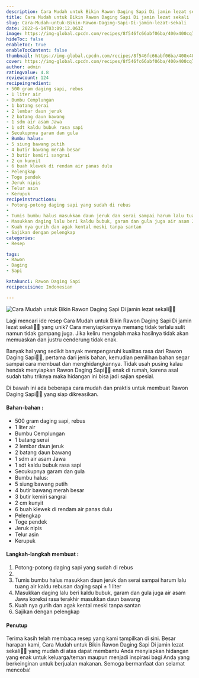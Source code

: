 ```yaml
---
description: Cara Mudah untuk Bikin Rawon Daging Sapi Di jamin lezat sekali"
title: Cara Mudah untuk Bikin Rawon Daging Sapi Di jamin lezat sekali
slug: Cara-Mudah-untuk-Bikin-Rawon-Daging-Sapi-Di-jamin-lezat-sekali
date: 2022-6-14T03:09:12.063Z
image: https://img-global.cpcdn.com/recipes/8f546fc66abf06ba/400x400cq70/photo.jpg
hideToc: false
enableToc: true
enableTocContent: false
thumbnail: https://img-global.cpcdn.com/recipes/8f546fc66abf06ba/400x400cq70/photo.jpg
cover: https://img-global.cpcdn.com/recipes/8f546fc66abf06ba/400x400cq70/photo.jpg
author: admin
ratingvalue: 4.8
reviewcount: 124
recipeingredient:
- 500 gram daging sapi, rebus
- 1 liter air
- Bumbu Cemplungan
- 1 batang serai
- 2 lembar daun jeruk
- 2 batang daun bawang
- 1 sdm air asam Jawa
- 1 sdt kaldu bubuk rasa sapi
- Secukupnya garam dan gula
- Bumbu halus:
- 5 siung bawang putih
- 4 butir bawang merah besar
- 3 butir kemiri sangrai
- 2 cm kunyit
- 6 buah klewek di rendam air panas dulu
- Pelengkap
- Toge pendek
- Jeruk nipis
- Telur asin
- Kerupuk
recipeinstructions:
- Potong-potong daging sapi yang sudah di rebus
- 
- Tumis bumbu halus masukkan daun jeruk dan serai sampai harum lalu tuang air kaldu rebusan daging sapi ± 1 liter
- Masukkan daging lalu beri kaldu bubuk, garam dan gula juga air asam Jawa koreksi rasa terakhir masukkan daun bawang
- Kuah nya gurih dan agak kental meski tanpa santan
- Sajikan dengan pelengkap
categories:
- Resep

tags:
- Rawon
- Daging
- Sapi

katakunci: Rawon Daging Sapi
recipecuisine: Indonesian

---
```


![Cara Mudah untuk Bikin Rawon Daging Sapi Di jamin lezat sekali👩‍🍳](https://img-global.cpcdn.com/recipes/8f546fc66abf06ba/400x400cq70/photo.jpg)

Lagi mencari ide resep Cara Mudah untuk Bikin Rawon Daging Sapi Di jamin lezat sekali👩‍🍳 yang unik? Cara menyiapkannya memang tidak terlalu sulit namun tidak gampang juga. Jika keliru mengolah maka hasilnya tidak akan memuaskan dan justru cenderung tidak enak.

Banyak hal yang sedikit banyak mempengaruhi kualitas rasa dari Rawon Daging Sapi👩‍🍳, pertama dari jenis bahan, kemudian pemilihan bahan segar sampai cara membuat dan menghidangkannya. Tidak usah pusing kalau hendak menyiapkan Rawon Daging Sapi👩‍🍳 enak di rumah, karena asal sudah tahu triknya maka hidangan ini bisa jadi sajian spesial.

Di bawah ini ada beberapa cara mudah dan praktis untuk membuat Rawon Daging Sapi👩‍🍳 yang siap dikreasikan.

<!--inarticleads1-->

#### Bahan-bahan :

- 500 gram daging sapi, rebus
- 1 liter air
- Bumbu Cemplungan
- 1 batang serai
- 2 lembar daun jeruk
- 2 batang daun bawang
- 1 sdm air asam Jawa
- 1 sdt kaldu bubuk rasa sapi
- Secukupnya garam dan gula
- Bumbu halus:
- 5 siung bawang putih
- 4 butir bawang merah besar
- 3 butir kemiri sangrai
- 2 cm kunyit
- 6 buah klewek di rendam air panas dulu
- Pelengkap
- Toge pendek
- Jeruk nipis
- Telur asin
- Kerupuk

<!--inarticleads2-->

#### Langkah-langkah membuat :

1. Potong-potong daging sapi yang sudah di rebus
1. 
1. Tumis bumbu halus masukkan daun jeruk dan serai sampai harum lalu tuang air kaldu rebusan daging sapi ± 1 liter
1. Masukkan daging lalu beri kaldu bubuk, garam dan gula juga air asam Jawa koreksi rasa terakhir masukkan daun bawang
1. Kuah nya gurih dan agak kental meski tanpa santan
1. Sajikan dengan pelengkap

#### Penutup

Terima kasih telah membaca resep yang kami tampilkan di sini. Besar harapan kami, Cara Mudah untuk Bikin Rawon Daging Sapi Di jamin lezat sekali👩‍🍳 yang mudah di atas dapat membantu Anda menyiapkan hidangan yang enak untuk keluarga/teman maupun menjadi inspirasi bagi Anda yang berkeinginan untuk berjualan makanan. Semoga bermanfaat dan selamat mencoba!